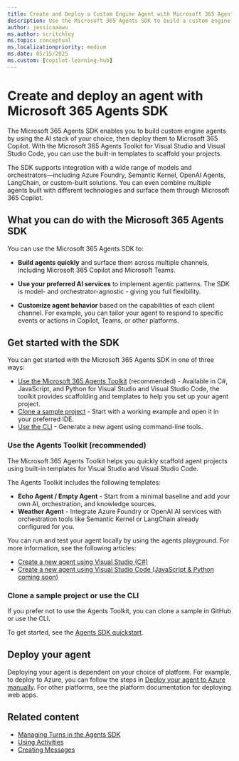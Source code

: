 ```yaml
---
title: Create and Deploy a Custom Engine Agent with Microsoft 365 Agents SDK
description: Use the Microsoft 365 Agents SDK to build a custom engine agent and deploy it to Microsoft 365 Copilot.
author: jessicaaawu
ms.author: scritchley
ms.topic: conceptual
ms.localizationpriority: medium
ms.date: 05/15/2025
ms.custom: [copilot-learning-hub]
---
```


# Create and deploy an agent with Microsoft 365 Agents SDK

The Microsoft 365 Agents SDK enables you to build custom engine agents by using the AI stack of your choice, then deploy them to Microsoft 365 Copilot. With the Microsoft 365 Agents Toolkit for Visual Studio and Visual Studio Code, you can use the built-in templates to scaffold your projects.

The SDK supports integration with a wide range of models and orchestrators—including Azure Foundry, Semantic Kernel, OpenAI Agents, LangChain, or custom-built solutions. You can even combine multiple agents built with different technologies and surface them through Microsoft 365 Copilot.

## What you can do with the Microsoft 365 Agents SDK

You can use the Microsoft 365 Agents SDK to:

- **Build agents quickly** and surface them across multiple channels, including Microsoft 365 Copilot and Microsoft Teams.

- **Use your preferred AI services** to implement agentic patterns. The SDK is model- and orchestrator-agnostic - giving you full flexibility.

- **Customize agent behavior** based on the capabilities of each client channel. For example, you can tailor your agent to respond to specific events or actions in Copilot, Teams, or other platforms.

## Get started with the SDK

You can get started with the Microsoft 365 Agents SDK in one of three ways:

- [Use the Microsoft 365 Agents Toolkit](#use-the-agents-toolkit-recommended) (recommended) - Available in C#, JavaScript, and Python for Visual Studio and Visual Studio Code, the toolkit provides scaffolding and templates to help you set up your agent project.
- [Clone a sample project](#clone-a-sample-project-or-use-the-cli) - Start with a working example and open it in your preferred IDE.
- [Use the CLI](#clone-a-sample-project-or-use-the-cli) - Generate a new agent using command-line tools.

### Use the Agents Toolkit (recommended)

The Microsoft 365 Agents Toolkit helps you quickly scaffold agent projects using built-in templates for Visual Studio and Visual Studio Code.

The Agents Toolkit includes the following templates:

- **Echo Agent / Empty Agent** - Start from a minimal baseline and add your own AI, orchestration, and knowledge sources.
- **Weather Agent** - Integrate Azure Foundry or OpenAI AI services with orchestration tools like Semantic Kernel or LangChain already configured for you.

You can run and test your agent locally by using the agents playground. For more information, see the following articles:

- [Create a new agent using Visual Studio (C#)](/microsoft-365/agents-sdk/create-new-toolkit-project-vs)
- [Create a new agent using Visual Studio Code (JavaScript & Python coming soon)](/microsoft-365/agents-sdk/create-new-toolkit-project-vsc)

### Clone a sample project or use the CLI

If you prefer not to use the Agents Toolkit, you can clone a sample in GitHub or use the CLI.

To get started, see the [Agents SDK quickstart](/microsoft-365/agents-sdk/create-test-basic-agent?tabs=csharp).

## Deploy your agent

Deploying your agent is dependent on your choice of platform. For example, to deploy to Azure, you can follow the steps in [Deploy your agent to Azure manually](/microsoft-365/agents-sdk/deploy-azure-bot-service-manually). For other platforms, see the platform documentation for deploying web apps.

## Related content

- [Managing Turns in the Agents SDK](/microsoft-365/agents-sdk/managing-turns)
- [Using Activities](/microsoft-365/agents-sdk/using-activities)
- [Creating Messages](/microsoft-365/agents-sdk/creating-messages)
